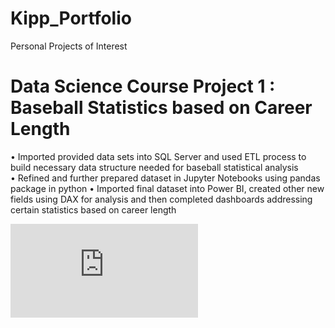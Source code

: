 # Kipp_Portfolio
Personal Projects of Interest 

# Data Science Course Project 1 : Baseball Statistics based on Career Length
•	Imported provided data sets into SQL Server and used ETL process to build necessary data structure needed for baseball statistical analysis  
•	Refined and further prepared dataset in Jupyter Notebooks using pandas package in python 
•	Imported final dataset into Power BI, created other new fields using DAX for analysis and then completed dashboards addressing certain statistics based on career length 
   
![](https://github.com/kjones14127/Kipp_Portfolio/blob/main/Images/Project2_PowerBI_Slide1.pdf)
